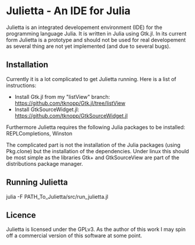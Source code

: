 Julietta - An IDE for Julia
============================

Julietta is an integrated developement environment (IDE) for the programming language Julia. It is written in Julia using Gtk.jl. In its current form Julietta is a prototype and should not be used for real developement as several thing are not yet implemented (and due to several bugs).

## Installation

Currently it is a lot complicated to get Julietta running. Here is a list of instructions:

- Install Gtk.jl from my "listView" branch: https://github.com/tknopp/Gtk.jl/tree/listView
- Install GtkSourceWidget.jl: https://github.com/tknopp/GtkSourceWidget.jl

Furthermore Julietta requires the following Julia packages to be installed: REPLCompletions, Winston 

The complicated part is not the installation of the Julia packages (using Pkg.clone) but the installation of the dependencies. Under linux this should be most simple as the libraries Gtk+ and GtkSourceView are part of the distributions package manager.

## Running Julietta

julia -F PATH_To_Julietta/src/run_julietta.jl

## Licence

Julietta is licensed under the GPLv3. As the author of this work I may spin off a commercial version of this software at some point.

